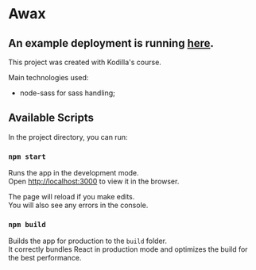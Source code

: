 # Awax

## An example deployment is running [here](https://patryk-stanek.github.io/awax/).

This project was created with Kodilla's course.

Main technologies used:

- node-sass for sass handling;

## Available Scripts

In the project directory, you can run:

### `npm start`

Runs the app in the development mode.<br>
Open [http://localhost:3000](http://localhost:3000) to view it in the browser.

The page will reload if you make edits.<br>
You will also see any errors in the console.

### `npm build`

Builds the app for production to the `build` folder.<br>
It correctly bundles React in production mode and optimizes the build for the best performance.